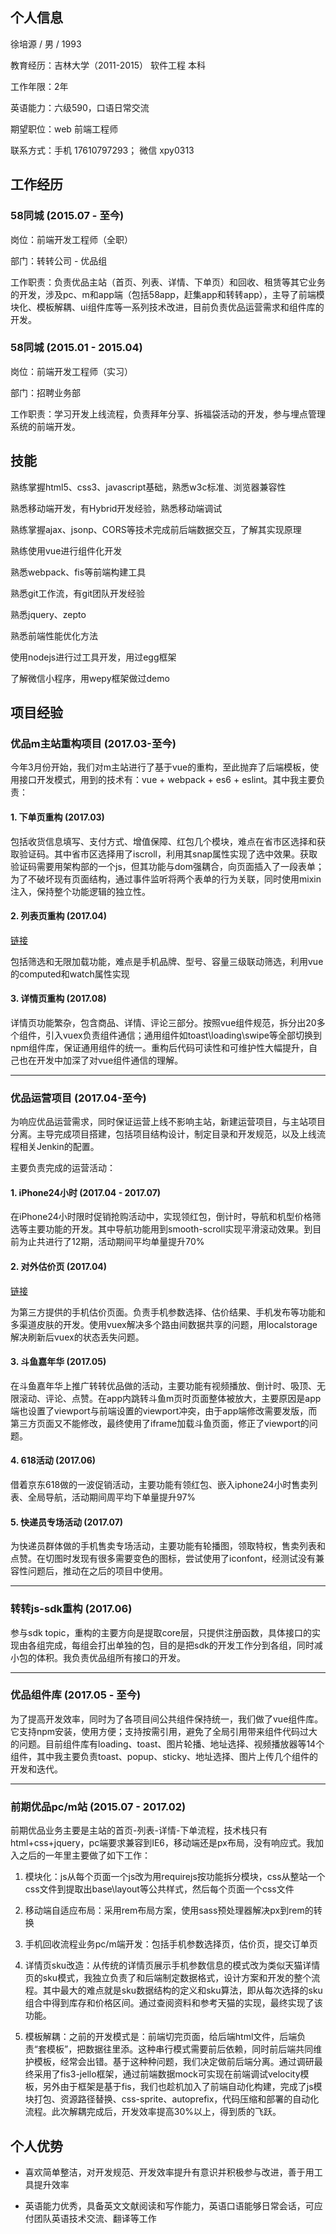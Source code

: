 ## 个人信息

徐培源 / 男 / 1993

教育经历：吉林大学（2011-2015） 软件工程 本科

工作年限：2年

英语能力：六级590，口语日常交流

期望职位：web 前端工程师

联系方式：手机 17610797293； 微信 xpy0313


## 工作经历

### 58同城 (2015.07 - 至今)

岗位：前端开发工程师（全职）

部门：转转公司 - 优品组

工作职责：负责优品主站（首页、列表、详情、下单页）和回收、租赁等其它业务的开发，涉及pc、m和app端（包括58app，赶集app和转转app），主导了前端模块化、模板解耦、ui组件库等一系列技术改进，目前负责优品运营需求和组件库的开发。

### 58同城 (2015.01 - 2015.04)

岗位：前端开发工程师（实习）

部门：招聘业务部

工作职责：学习开发上线流程，负责拜年分享、拆福袋活动的开发，参与埋点管理系统的前端开发。


## 技能

熟练掌握html5、css3、javascript基础，熟悉w3c标准、浏览器兼容性

熟悉移动端开发，有Hybrid开发经验，熟悉移动端调试

熟练掌握ajax、jsonp、CORS等技术完成前后端数据交互，了解其实现原理

熟练使用vue进行组件化开发

熟悉webpack、fis等前端构建工具

熟悉git工作流，有git团队开发经验

熟悉jquery、zepto

熟悉前端性能优化方法

使用nodejs进行过工具开发，用过egg框架

了解微信小程序，用wepy框架做过demo


## 项目经验

### 优品m主站重构项目 (2017.03-至今)

今年3月份开始，我们对m主站进行了基于vue的重构，至此抛弃了后端模板，使用接口开发模式，用到的技术有：vue + webpack + es6 + eslint。其中我主要负责：

#### 1. 下单页重构 (2017.03)
包括收货信息填写、支付方式、增值保障、红包几个模块，难点在省市区选择和获取验证码。其中省市区选择用了iscroll，利用其snap属性实现了选中效果。获取验证码需要用架构部的一个js，但其功能与dom强耦合，向页面插入了一段表单；为了不破坏现有页面结构，通过事件监听将两个表单的行为关联，同时使用mixin注入，保持整个功能逻辑的独立性。

#### 2. 列表页重构 (2017.04)
[链接](http://m.zhuanzhuan.58.com/youpin/website/list.html)

包括筛选和无限加载功能，难点是手机品牌、型号、容量三级联动筛选，利用vue的computed和watch属性实现

#### 3. 详情页重构 (2017.08)

详情页功能繁杂，包含商品、详情、评论三部分。按照vue组件规范，拆分出20多个组件，引入vuex负责组件通信；通用组件如toast\loading\swipe等全部切换到npm组件库，保证通用组件的统一。重构后代码可读性和可维护性大幅提升，自己也在开发中加深了对vue组件通信的理解。

-------

### 优品运营项目 (2017.04-至今)

为响应优品运营需求，同时保证运营上线不影响主站，新建运营项目，与主站项目分离。主导完成项目搭建，包括项目结构设计，制定目录和开发规范，以及上线流程相关Jenkin的配置。

主要负责完成的运营活动：

#### 1. iPhone24小时 (2017.04 - 2017.07)

在iPhone24小时限时促销抢购活动中，实现领红包，倒计时，导航和机型价格筛选等主要功能的开发。其中导航功能用到smooth-scroll实现平滑滚动效果。到目前为止共进行了12期，活动期间平均单量提升70%

#### 2. 对外估价页 (2017.04)

[链接](http://m.zhuanzhuan.58.com/youpin/activities/valuation/fill-in?theme=wuba)

为第三方提供的手机估价页面。负责手机参数选择、估价结果、手机发布等功能和多渠道皮肤的开发。使用vuex解决多个路由间数据共享的问题，用localstorage解决刷新后vuex的状态丢失问题。

#### 3. 斗鱼嘉年华 (2017.05)

在斗鱼嘉年华上推广转转优品做的活动，主要功能有视频播放、倒计时、吸顶、无限滚动、评论、点赞。在app内跳转斗鱼m页时页面整体被放大，主要原因是app端也设置了viewport与前端设置的viewport冲突，由于app端修改需要发版，而第三方页面又不能修改，最终使用了iframe加载斗鱼页面，修正了viewport的问题。

#### 4. 618活动 (2017.06)

借着京东618做的一波促销活动，主要功能有领红包、嵌入iphone24小时售卖列表、全局导航，活动期间周平均下单量提升97%

#### 5. 快递员专场活动 (2017.07)

为快递员群体做的手机售卖专场活动，主要功能有轮播图，领取特权，售卖列表和点赞。在切图时发现有很多需要变色的图标，尝试使用了iconfont，经测试没有兼容性问题后，推动在之后的项目中使用。

---

### 转转js-sdk重构 (2017.06)

参与sdk topic，重构的主要方向是提取core层，只提供注册函数，具体接口的实现由各组完成，每组会打出单独的包，目的是把sdk的开发工作分到各组，同时减小包的体积。我负责优品组所有接口的开发。

---

### 优品组件库 (2017.05 - 至今)

为了提高开发效率，同时为了各项目间公共组件保持统一，我们做了vue组件库。它支持npm安装，使用方便；支持按需引用，避免了全局引用带来组件代码过大的问题。目前组件库有loading、toast、图片轮播、地址选择、视频播放器等14个组件，其中我主要负责toast、popup、sticky、地址选择、图片上传几个组件的开发和迭代。

---

### 前期优品pc/m站 (2015.07 - 2017.02)

前期优品业务主要是主站的首页-列表-详情-下单流程，技术栈只有html+css+jquery，pc端要求兼容到IE6，移动端还是px布局，没有响应式。我加入之后的一年里主要做了如下工作：

1. 模块化：js从每个页面一个js改为用requirejs按功能拆分模块，css从整站一个css文件到提取出base\layout等公共样式，然后每个页面一个css文件

2. 移动端自适应布局：采用rem布局方案，使用sass预处理器解决px到rem的转换

3. 手机回收流程业务pc/m端开发：包括手机参数选择页，估价页，提交订单页

4. 详情页sku改造：从传统的详情页展示手机参数信息的模式改为类似天猫详情页的sku模式，我独立负责了和后端制定数据格式，设计方案和开发的整个流程。其中最大的难点就是sku数据结构的定义和sku算法，即从每次选择的sku组合中得到库存和价格区间。通过查阅资料和参考天猫的实现，最终实现了该功能。

5. 模板解耦：之前的开发模式是：前端切完页面，给后端html文件，后端负责“套模板”，把数据往里添。这种串行模式需要前后依赖，同时前后端共同维护模板，经常会出错。基于这种种问题，我们决定做前后端分离。通过调研最终采用了fis3-jello框架，通过前端数据mock可实现在前端调试velocity模板，另外由于框架是基于fis，我们也趁机加入了前端自动化构建，完成了js模块打包、资源路径替换、css-sprite、autoprefix，代码压缩和部署的自动化流程。此次解耦完成后，开发效率提高30%以上，得到质的飞跃。



## 个人优势

- 喜欢简单整洁，对开发规范、开发效率提升有意识并积极参与改进，善于用工具提升效率

- 英语能力优秀，具备英文文献阅读和写作能力，英语口语能够日常会话，可应付团队英语技术交流、翻译等工作